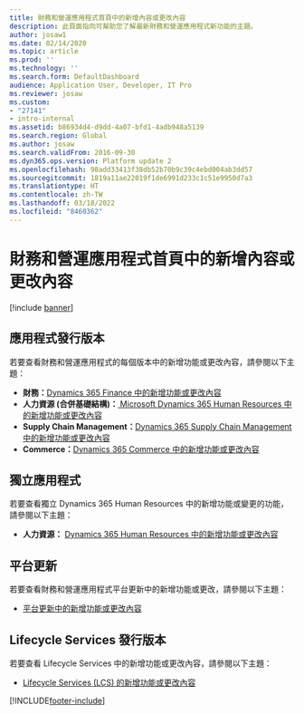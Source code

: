 ```yaml
---
title: 財務和營運應用程式首頁中的新增內容或更改內容
description: 此頁面指向可幫助您了解最新財務和營運應用程式新功能的主題。
author: josaw1
ms.date: 02/14/2020
ms.topic: article
ms.prod: ''
ms.technology: ''
ms.search.form: DefaultDashboard
audience: Application User, Developer, IT Pro
ms.reviewer: josaw
ms.custom:
- "27141"
- intro-internal
ms.assetid: b86934d4-d9dd-4a07-bfd1-4adb948a5139
ms.search.region: Global
ms.author: josaw
ms.search.validFrom: 2016-09-30
ms.dyn365.ops.version: Platform update 2
ms.openlocfilehash: 98add33413f38db52b70b9c39c4ebd004ab3dd57
ms.sourcegitcommit: 1819a11ae22019f1de6991d233c1c51e9950d7a3
ms.translationtype: HT
ms.contentlocale: zh-TW
ms.lasthandoff: 03/18/2022
ms.locfileid: "8460362"
---
```

# <a name="whats-new-or-changed-in-finance-and-operations-apps-home-page"></a>財務和營運應用程式首頁中的新增內容或更改內容

[!include [banner](../includes/banner.md)]


## <a name="application-releases"></a>應用程式發行版本

若要查看財務和營運應用程式的每個版本中的新增功能或更改內容，請參閱以下主題：

- **財務：**[Dynamics 365 Finance 中的新增功能或更改內容](../../../finance/get-started/whats-new-home-page.md)
- **人力資源 (合併基礎結構)：**[ Microsoft Dynamics 365 Human Resources 中的新增功能或更改內容](../../../human-resources/get-started/hr-whats-new-changed-10-0-26.md)  
- **Supply Chain Management：**[Dynamics 365 Supply Chain Management 中的新增功能或更改內容](../../../supply-chain/get-started/whats-new-home-page.md) 
- **Commerce：**[Dynamics 365 Commerce 中的新增功能或更改內容](../../../commerce/get-started/whats-new-home-page.md)


## <a name="stand-alone-applications"></a>獨立應用程式

若要查看獨立 Dynamics 365 Human Resources 中的新增功能或變更的功能，請參閱以下主題：

- **人力資源：** [Dynamics 365 Human Resources 中的新增功能或更改內容](../../../human-resources/hr-admin-whats-new.md)

## <a name="platform-updates"></a>平台更新

若要查看財務和營運應用程式平台更新中的新增功能或更改，請參閱以下主題：

- [平台更新中的新增功能或更改內容](../../dev-itpro/get-started/whats-new-home-page.md)

## <a name="lifecycle-services-releases"></a>Lifecycle Services 發行版本
若要查看 Lifecycle Services 中的新增功能或更改內容，請參閱以下主題：

- [Lifecycle Services (LCS) 的新增功能或更改內容](../../dev-itpro/lifecycle-services/whats-new-lcs.md)




[!INCLUDE[footer-include](../../../includes/footer-banner.md)]
